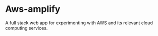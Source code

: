 # Aws-amplify
A full stack web app for experimenting with AWS and its relevant cloud computing services.
